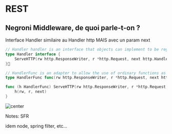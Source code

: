 <!-- .slide: class="with-code-bg-dark" -->

# REST

## Negroni Middleware, de quoi parle-t-on ?

Interface Handler similaire au Handler http MAIS avec un param next

```go
// Handler handler is an interface that objects can implement to be registered to serve as middleware in the Negroni middleware stack.
type Handler interface {
    ServeHTTP(rw http.ResponseWriter, r *http.Request, next http.HandlerFunc)
}

// HandlerFunc is an adapter to allow the use of ordinary functions as Negroni handlers.
type HandlerFunc func(rw http.ResponseWriter, r *http.Request, next http.HandlerFunc)

func (h HandlerFunc) ServeHTTP(rw http.ResponseWriter, r *http.Request, next http.HandlerFunc) {
    h(rw, r, next)
}
```

![center](./assets/go-200/images/FrancoisPignon.png)

Notes:
SFR

idem node, spring filter, etc...
